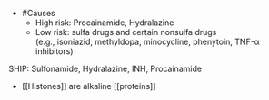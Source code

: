 - #Causes 
	- High risk: Procainamide, Hydralazine
	 - Low risk: sulfa drugs and certain nonsulfa drugs (e.g., isoniazid, methyldopa, minocycline, phenytoin, TNF-α inhibitors)

SHIP: Sulfonamide, Hydralazine, INH, Procainamide 

- [[Histones]] are alkaline [[proteins]]
